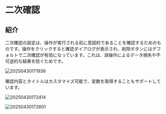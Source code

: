 # 二次確認

## 紹介

二次確認の設定は、操作が実行される前に意図的であることを確認するためのものです。操作をクリックすると確認ダイアログが表示され、削除ボタンにはデフォルトで二次確認が有効になっています。これは、誤操作によるデータ損失や不可逆的な結果を防ぐためです。

![20250430171936](https://static-docs.nocobase.com/20250430171936.png)

確認内容とタイトルはカスタマイズ可能で、変数を取得することもサポートしています。

![20250430172414](https://static-docs.nocobase.com/20250430172414.png)

![20250430172601](https://static-docs.nocobase.com/20250430172601.png)

